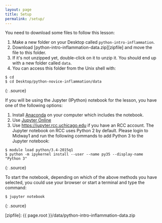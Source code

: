 ```yaml
---
layout: page
title: Setup
permalink: /setup/
---
```


You need to download some files to follow this lesson:

1. Make a new folder on your Desktop called `python-intro-inflammation`.
2. Download [python-intro-inflammation-data.zip][zipfile] and move the file to this folder.
3. If it's not unzipped yet, double-click on it to unzip it. You should end up with a new folder called `data`.
4. You can access this folder from the Unix shell with:

~~~
$ cd
$ cd Desktop/python-novice-inflammation/data
~~~
{: .source}

If you will be using the Jupyter (IPython) notebook for the lesson,
you have one of the following options:

1. Install [Anaconda](http://swcarpentry.github.io/workshop-template/#setup) on your computer which includes the notebook.
2. Use [Jupyter Online](https://try.jupyter.org)
3. Use https://jupyter.rcc.uchicago.edu if you have an RCC account. The Jupyter notebook on RCC uses Python 2 by default. Please login to Midway1 and run the following commands to add Python 3 to the Jupyter notebook:

~~~
$ module load python/3.4-2015q1
$ python -m ipykernel install --user --name py35 --display-name "Python 3"
~~~
{: .source}

To start the notebook, depending on which of the above methods you have selected, you could use your browser or start a terminal and type the command:

~~~
$ jupyter notebook
~~~
{: .source}


[zipfile]: {{ page.root }}/data/python-intro-inflammation-data.zip
